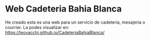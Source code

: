 # Web Cadeteria Bahia Blanca
He creado esta es una web para un servicio de cadeteria, mesajeria o courrier.
La podes visualizar en: https://leovacchi.github.io/CadeteriaBahiaBlanca/
